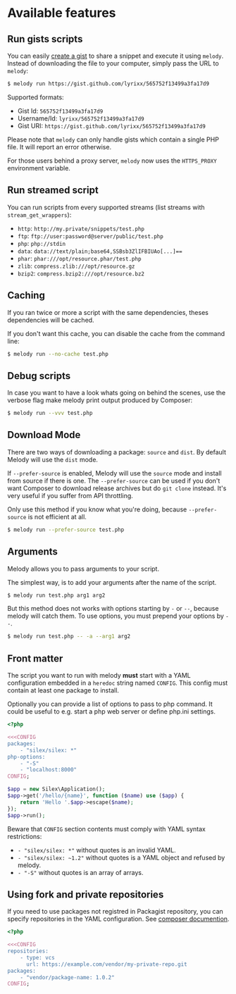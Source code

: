 Available features
==================

Run gists scripts
-----------------

You can easily [create a gist](https://gist.github.com) to share a snippet and
execute it using `melody`. Instead of downloading the file to your computer,
simply pass the URL to `melody`:

```bash
$ melody run https://gist.github.com/lyrixx/565752f13499a3fa17d9
```

Supported formats:

* Gist Id: `565752f13499a3fa17d9`
* Username/Id: `lyrixx/565752f13499a3fa17d9`
* Gist URI: `https://gist.github.com/lyrixx/565752f13499a3fa17d9`

Please note that `melody` can only handle gists which contain a single PHP
file. It will report an error otherwise.

For those users behind a proxy server, `melody` now uses the `HTTPS_PROXY`
environment variable.

Run streamed script
-------------------

You can run scripts from every supported streams (list streams with
`stream_get_wrappers`):

* `http`: `http://my.private/snippets/test.php`
* `ftp`: `ftp://user:password@server/public/test.php`
* `php`: `php://stdin`
* `data`: `data://text/plain;base64,SSBsb3ZlIFBIUAo[...]==`
* `phar`: `phar:///opt/resource.phar/test.php`
* `zlib`: `compress.zlib:///opt/resource.gz`
* `bzip2`: `compress.bzip2:///opt/resource.bz2`

Caching
-------

If you ran twice or more a script with the same dependencies, theses
dependencies will be cached.

If you don't want this cache, you can disable the cache from the command line:

```bash
$ melody run --no-cache test.php
```

Debug scripts
-------------

In case you want to have a look whats going on behind the scenes, use the verbose
flag make melody print output produced by Composer:

```bash
$ melody run --vvv test.php
```

Download Mode
-------------

There are two ways of downloading a package: `source` and `dist`. By default
Melody will use the `dist` mode.

If `--prefer-source` is enabled, Melody will use the `source` mode and install
from source if there is one. The `--prefer-source` can be used if you don't
want Composer to download release archives but do `git clone` instead. It's
very useful if you suffer from API throttling.

Only use this method if you know what you're doing, because `--prefer-source`
is not efficient at all.

```bash
$ melody run --prefer-source test.php
```

Arguments
---------

Melody allows you to pass arguments to your script.

The simplest way, is to add your arguments after the name of the script.

```bash
$ melody run test.php arg1 arg2
```

But this method does not works with options starting by `-` or `--`, because
melody will catch them. To use options, you must prepend your options by
` -- `.

```bash
$ melody run test.php -- -a --arg1 arg2
```

Front matter
------------

The script you want to run with melody **must** start with a YAML configuration
embedded in a `heredoc` string named `CONFIG`. This config must contain at
least one package to install.

Optionally you can provide a list of options to pass to php command. It could
be useful to e.g. start a php web server or define php.ini settings.

```php
<?php

<<<CONFIG
packages:
    - "silex/silex: *"
php-options:
    - "-S"
    - "localhost:8000"
CONFIG;

$app = new Silex\Application();
$app->get('/hello/{name}', function ($name) use ($app) {
    return 'Hello '.$app->escape($name);
});
$app->run();
```

Beware that `CONFIG` section contents must comply with YAML syntax restrictions:

* `- "silex/silex: *"` without quotes is an invalid YAML.
* `- "silex/silex: ~1.2"` without quotes is a YAML object and refused by melody.
* `- "-S"` without quotes is an array of arrays.


Using fork and private repositories
-----------------------------------

If you need to use packages not registred in Packagist repository, you can
specify repositories in the YAML configuration.
See [composer documention](https://getcomposer.org/doc/05-repositories.md).

```php
<?php

<<<CONFIG
repositories:
    - type: vcs
      url: https://example.com/vendor/my-private-repo.git
packages:
    - "vendor/package-name: 1.0.2"
CONFIG;
```
